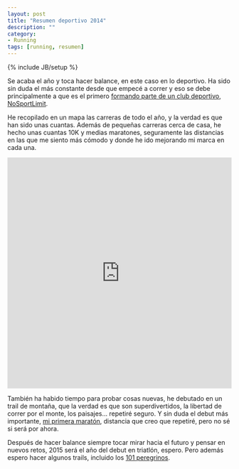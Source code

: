```yaml
---
layout: post
title: "Resumen deportivo 2014"
description: ""
category: 
- Running
tags: [running, resumen]
---
```

{% include JB/setup %}

Se acaba el año y toca hacer balance, en este caso en lo deportivo. Ha sido sin duda el más constante desde que empecé a correr y eso se debe principalmente a que es el primero [formando parte de un club deportivo](http://psanxiao.com/cuarentayseis_cerocinco/), [NoSportLimit](http://www.nosportlimit.com).

He recopilado en un mapa las carreras de todo el año, y la verdad es que han sido unas cuantas. Además de pequeñas carreras cerca de casa, he hecho unas cuantas 10K y medias maratones, seguramente las distancias en las que me siento más cómodo y donde he ido mejorando mi marca en cada una.

<iframe width='100%' height='520' frameborder='0' src='https://psanxiao.cartodb.com/viz/0ba3e0f8-65f9-11e4-9961-0e853d047bba/embed_map' allowfullscreen webkitallowfullscreen mozallowfullscreen oallowfullscreen msallowfullscreen></iframe>

También ha habido tiempo para probar cosas nuevas, he debutado en un trail de montaña, que la verdad es que son superdivertidos, la libertad de correr por el monte, los paisajes... repetiré seguro. Y sin duda el debut más importante, [mi primera maratón](http://psanxiao.com/emulando-filipides-debut-en-maraton/), distancia que creo que repetiré, pero no sé si será por ahora.

Después de hacer balance siempre tocar mirar hacia el futuro y pensar en nuevos retos, 2015 será el año del debut en triatlón, espero. Pero además espero hacer algunos trails, incluido los [101 peregrinos](http://www.101peregrinos.com/#/modalidad/edicion-2015-marcha-individual-101-km).



